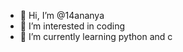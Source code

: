 - 👋 Hi, I’m @14ananya
- 👀 I’m interested in coding
- 🌱 I’m currently learning python and c
  

<!---
14ananya/14ananya is a ✨ special ✨ repository because its `README.md` (this file) appears on your GitHub profile.
You can click the Preview link to take a look at your changes.
--->
